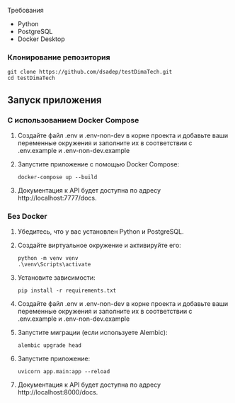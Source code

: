 Требования

  - Python
  - PostgreSQL
  - Docker Desktop

### Клонирование репозитория

```
git clone https://github.com/dsadep/testDimaTech.git
cd testDimaTech
```

## Запуск приложения

### С использованием Docker Compose

1. Создайте файл .env и .env-non-dev в корне проекта и добавьте ваши переменные окружения и заполните их в соответствии с .env.example и .env-non-dev.example

2. Запустите приложение с помощью Docker Compose:

   ```docker-compose up --build```
   
3. Документация к API будет доступна по адресу http://localhost:7777/docs.

### Без Docker

1. Убедитесь, что у вас установлен Python и PostgreSQL.
2. Создайте виртуальное окружение и активируйте его:

   ```
   python -m venv venv
   .\venv\Scripts\activate
   ```

3. Установите зависимости:

    ```pip install -r requirements.txt```
   

4. Создайте файл .env и .env-non-dev в корне проекта и добавьте ваши переменные окружения и заполните их в соответствии с .env.example и .env-non-dev.example
   

5. Запустите миграции (если используете Alembic):

   ```alembic upgrade head```
   

6. Запустите приложение:

   ```uvicorn app.main:app --reload```
   

7. Документация к API будет доступна по адресу http://localhost:8000/docs.
